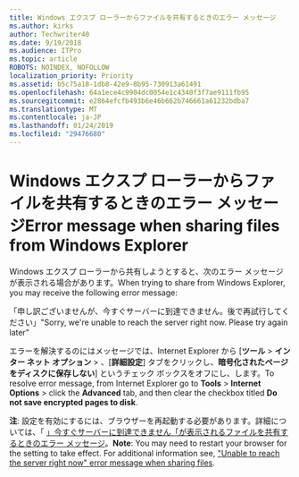 ```yaml
---
title: Windows エクスプ ローラーからファイルを共有するときのエラー メッセージ
ms.author: kirks
author: Techwriter40
ms.date: 9/19/2018
ms.audience: ITPro
ms.topic: article
ROBOTS: NOINDEX, NOFOLLOW
localization_priority: Priority
ms.assetid: b5c75a18-1db8-42e9-8b95-730913a61491
ms.openlocfilehash: 64a1ece4c9904dc0054e1c4340f3f7ae9111fb95
ms.sourcegitcommit: e2864efcfb493b6e46b662b746661a61232bdba7
ms.translationtype: MT
ms.contentlocale: ja-JP
ms.lasthandoff: 01/24/2019
ms.locfileid: "29476680"
---
```

# <a name="error-message-when-sharing-files-from-windows-explorer"></a><span data-ttu-id="850ab-102">Windows エクスプ ローラーからファイルを共有するときのエラー メッセージ</span><span class="sxs-lookup"><span data-stu-id="850ab-102">Error message when sharing files from Windows Explorer</span></span>

<span data-ttu-id="850ab-103">Windows エクスプ ローラーから共有しようとすると、次のエラー メッセージが表示される場合があります。</span><span class="sxs-lookup"><span data-stu-id="850ab-103">When trying to share from Windows Explorer, you may receive the following error message:</span></span>
  
<span data-ttu-id="850ab-p101">「申し訳ございませんが、今すぐサーバーに到達できません。後で再試行してください」</span><span class="sxs-lookup"><span data-stu-id="850ab-p101">"Sorry, we're unable to reach the server right now. Please try again later"</span></span>
  
<span data-ttu-id="850ab-106">エラーを解決するのにはメッセージでは、Internet Explorer から [**ツール** \> **インター ネット オプション** \> 、[**詳細設定**] タブをクリックし、**暗号化されたページをディスクに保存しない**] というチェック ボックスをオフにし、します。</span><span class="sxs-lookup"><span data-stu-id="850ab-106">To resolve error message, from Internet Explorer go to **Tools** \> **Internet Options** \> click the **Advanced** tab, and then clear the checkbox titled **Do not save encrypted pages to disk**.</span></span> 
  
 <span data-ttu-id="850ab-p102">**注**: 設定を有効にするには、ブラウザーを再起動する必要があります。詳細については、「 [」今すぐサーバーに到達できません「が表示されるファイルを共有するときのエラー メッセージ](https://go.microsoft.com/fwlink/?linkid=2022914)。</span><span class="sxs-lookup"><span data-stu-id="850ab-p102">**Note**: You may need to restart your browser for the setting to take effect. For additional information see, ["Unable to reach the server right now" error message when sharing files](https://go.microsoft.com/fwlink/?linkid=2022914).</span></span>
  

